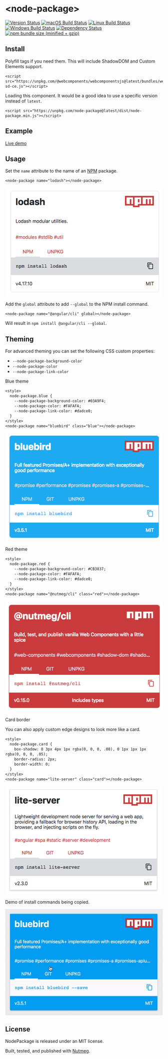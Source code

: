 &lt;node-package&gt;
====
[![Version Status](https://img.shields.io/npm/v/node-package.svg?style=flat&label=version&colorB=4bc524)](https://npmjs.com/package/node-package)
[![macOS Build Status](https://img.shields.io/circleci/project/github/abraham/node-package.svg?style=flat&label=macos)](https://circleci.com/gh/abraham/node-package)
[![Linux Build Status](https://img.shields.io/travis/abraham/node-package.svg?style=flat&label=linux)](https://travis-ci.org/abraham/node-package)
[![Windows Build Status](https://img.shields.io/appveyor/ci/abraham/node-package.svg?style=flat&label=windows)](https://ci.appveyor.com/project/abraham/node-package)
[![Dependency Status](https://david-dm.org/abraham/node-package.svg?style=flat)](https://david-dm.org/abraham/node-package)
[![npm bundle size (minified + gzip)](https://img.shields.io/bundlephobia/minzip/node-package.svg?style=flat&colorB=4bc524)](https://bundlephobia.com/result?p=node-package)

Install
----

Polyfill tags if you need them. This will include ShadowDOM and Custom Elements support.

```
<script src="https://unpkg.com/@webcomponents/webcomponentsjs@latest/bundles/webcomponents-sd-ce.js"></script>
```

Loading this component. It would be a good idea to use a specific version instead of `latest`.

```
<script src="https://unpkg.com/node-package@latest/dist/node-package.min.js"></script>
```

Example
----

[Live demo](https://codepen.io/abraham/pen/eVVJrM)

Usage
----

Set the `name` attribute to the name of an [NPM](https://www.npmjs.com/) package.

```
<node-package name="lodash"></node-package>
```

![Example](https://github.com/abraham/node-package/raw/master/images/default.png)

Add the `global` attribute to add `--global` to the NPM install command.

```
<node-package name="@angular/cli" global></node-package>
```

Will result in `npm install @angular/cli --global`.

Theming
----

For advanced theming you can set the following CSS custom properties:

- `--node-package-background-color`
- `--node-package-color`
- `--node-package-link-color`

Blue theme

```
<style>
  node-package.blue {
    --node-package-background-color: #03A9F4;
    --node-package-color: #FAFAFA;
    --node-package-link-color: #dadce0;
  }
</style>
<node-package name="bluebird" class="blue"></node-package>
```

![Example with blue theme](https://github.com/abraham/node-package/raw/master/images/custom-theme-blue.png)

Red theme

```
<style>
  node-package.red {
    --node-package-background-color: #CB3837;
    --node-package-color: #FAFAFA;
    --node-package-link-color: #dadce0;
  }
</style>
<node-package name="@nutmeg/cli" class="red"></node-package>
```

![Example with red theme](https://github.com/abraham/node-package/raw/master/images/custom-theme-red.png)

Card border

You can also apply custom edge designs to look more like a card.

```
<style>
  node-package.card {
    box-shadow: 0 3px 4px 1px rgba(0, 0, 0, .08), 0 1px 1px 1px rgba(0, 0, 0, .05);
    border-radius: 2px;
    border-width: 0;
  }
</style>
<node-package name="lite-server" class="card"></node-package>
```

![Example with card border](https://github.com/abraham/node-package/raw/master/images/card.png)

Demo of install commands being copied.

![Example of copying install command](https://github.com/abraham/node-package/raw/master/images/copy-install.gif)

License
----

NodePackage is released under an MIT license.

Built, tested, and published with [Nutmeg](https://nutmeg.tools).

